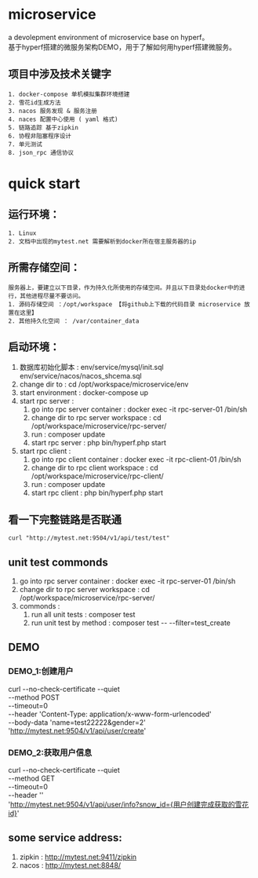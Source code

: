 # microservice
a devolepment environment of microservice base on hyperf。  
基于hyperf搭建的微服务架构DEMO，用于了解如何用hyperf搭建微服务。
## 项目中涉及技术关键字
    1. docker-compose 单机模拟集群环境搭建
    2. 雪花id生成方法
    3. nacos 服务发现 & 服务注册
    4. naces 配置中心使用 ( yaml 格式)
    5. 链路追踪 基于zipkin
    6. 协程非阻塞程序设计
    7. 单元测试
    8. json_rpc 通信协议

# quick start
## 运行环境：
    1. Linux
    2. 文档中出现的mytest.net 需要解析到docker所在宿主服务器的ip


## 所需存储空间：
    服务器上，要建立以下目录，作为持久化所使用的存储空间。并且以下目录处docker中的进行，其他进程尽量不要访问。
    1. 源码存储空间 ：/opt/workspace 【将github上下载的代码目录 microservice 放置在这里】
    2. 其他持久化空间 ： /var/container_data

## 启动环境：
 1. 数据库初始化脚本 : env/service/mysql/init.sql
                    env/service/nacos/nacos_shcema.sql
 2. change dir to : cd /opt/workspace/microservice/env
 3. start environment : docker-compose up
 4. start rpc server : 
    1. go into rpc server container : docker exec -it rpc-server-01 /bin/sh
    2. change dir to rpc server workspace : cd /opt/workspace/microservice/rpc-server/
    3. run : composer update
    4. start rpc server : php bin/hyperf.php start
 5. start rpc client : 
    1. go into rpc client container : docker exec -it rpc-client-01 /bin/sh
    2. change dir to rpc client workspace : cd /opt/workspace/microservice/rpc-client/
    3. run : composer update
    4. start rpc client : php bin/hyperf.php start
 
## 看一下完整链路是否联通
    curl "http://mytest.net:9504/v1/api/test/test"
## unit test commonds
 1. go into rpc server container : docker exec -it rpc-server-01 /bin/sh
 2. change dir to rpc server workspace : cd /opt/workspace/microservice/rpc-server/
 3. commonds : 
    1. run all unit tests : composer test 
    2. run unit test by method : composer test -- --filter=test_create
    
## DEMO
### DEMO_1:创建用户
curl --no-check-certificate --quiet \
--method POST \
--timeout=0 \
--header 'Content-Type: application/x-www-form-urlencoded' \
--body-data 'name=test22222&gender=2' \
'http://mytest.net:9504/v1/api/user/create'
### DEMO_2:获取用户信息
curl --no-check-certificate --quiet \
--method GET \
--timeout=0 \
--header '' \
'http://mytest.net:9504/v1/api/user/info?snow_id={用户创建完成获取的雪花id}'
## some service address:
 1. zipkin : http://mytest.net:9411/zipkin
 2. nacos : http://mytest.net:8848/






    
    
    

